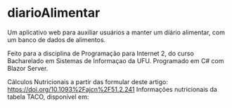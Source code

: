 ﻿# diarioAlimentar


Um aplicativo web para auxiliar usuários a manter um díário alimentar, com um banco de dados de alimentos.

Feito para a disciplina de Programação para Internet 2, do curso Bacharelado em Sistemas de Informaçao da UFU.
Programado em C# com Blazor Server.

Cálculos Nutricionais a partir das formular deste artigo: https://doi.org/10.1093%2Fajcn%2F51.2.241
Informações nutricionais da tabela TACO, disponível em: 
